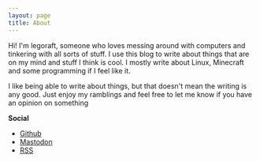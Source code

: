 ```yaml
---
layout: page
title: About
---
```


Hi! I'm legoraft, someone who loves messing around with computers and tinkering with all sorts of stuff. I use this blog to write about things that are on my mind and stuff I think is cool. I mostly write about Linux, Minecraft and some programming if I feel like it.

I like being able to write about things, but that doesn't mean the writing is any good. Just enjoy my ramblings and feel free to let me know if you have an opinion on something


**Social**
- [Github](https://github.com/legoraft)
- [Mastodon](https://mastodon.social/@legoraft)
- [RSS](https://legoraft.com/feed.xml)